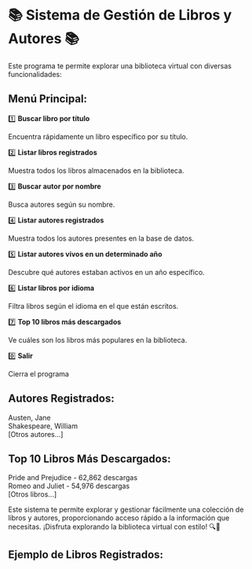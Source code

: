 # 📚 Sistema de Gestión de Libros y Autores 📚

Este programa te permite explorar una biblioteca virtual con diversas funcionalidades:

## Menú Principal:
1️⃣ **Buscar libro por título**

   Encuentra rápidamente un libro específico por su título.

2️⃣ **Listar libros registrados**

   Muestra todos los libros almacenados en la biblioteca.

3️⃣ **Buscar autor por nombre**

   Busca autores según su nombre.

4️⃣ **Listar autores registrados**

   Muestra todos los autores presentes en la base de datos.

5️⃣ **Listar autores vivos en un determinado año**

   Descubre qué autores estaban activos en un año específico.

6️⃣ **Listar libros por idioma**

   Filtra libros según el idioma en el que están escritos.

7️⃣ **Top 10 libros más descargados**

   Ve cuáles son los libros más populares en la biblioteca.

0️⃣ **Salir**

   Cierra el programa

   
## Autores Registrados:
Austen, Jane  
Shakespeare, William  
[Otros autores...]

## Top 10 Libros Más Descargados:
Pride and Prejudice - 62,862 descargas  
Romeo and Juliet - 54,976 descargas  
[Otros libros...]

Este sistema te permite explorar y gestionar fácilmente una colección de libros y autores, proporcionando acceso rápido a la información que necesitas. ¡Disfruta explorando la biblioteca virtual con estilo! 🔍📖


## Ejemplo de Libros Registrados:

